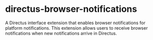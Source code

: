 # directus-browser-notifications
A Directus interface extension that enables browser notifications for platform notifications. This extension allows users to receive browser notifications when new notifications arrive in Directus.
